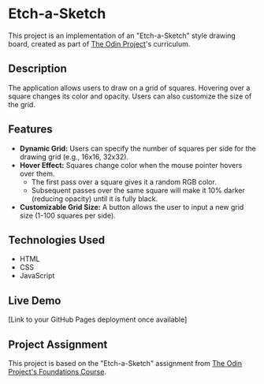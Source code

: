 # Etch-a-Sketch

This project is an implementation of an "Etch-a-Sketch" style drawing board, created as part of [The Odin Project](https://www.theodinproject.com)'s curriculum.

## Description

The application allows users to draw on a grid of squares. Hovering over a square changes its color and opacity. Users can also customize the size of the grid.

## Features

- **Dynamic Grid:** Users can specify the number of squares per side for the drawing grid (e.g., 16x16, 32x32).
- **Hover Effect:** Squares change color when the mouse pointer hovers over them.
  - The first pass over a square gives it a random RGB color.
  - Subsequent passes over the same square will make it 10% darker (reducing opacity) until it is fully black.
- **Customizable Grid Size:** A button allows the user to input a new grid size (1-100 squares per side).

## Technologies Used

- HTML
- CSS
- JavaScript

## Live Demo

[Link to your GitHub Pages deployment once available]

## Project Assignment

This project is based on the "Etch-a-Sketch" assignment from [The Odin Project's Foundations Course](https://www.theodinproject.com/lessons/foundations-etch-a-sketch).
